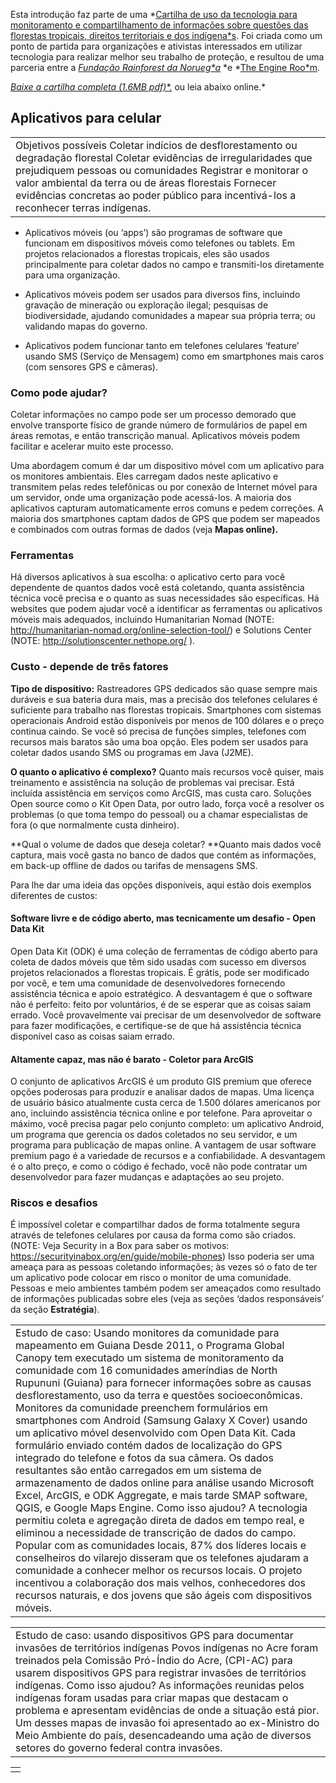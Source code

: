 Esta introdução faz parte de uma *[Cartilha de uso da tecnologia para monitoramento e compartilhamento de informações sobre questões das florestas tropicais, direitos territoriais e dos indígena*s](https://library.theengineroom.org/rainforest-tech). Foi criada como um ponto de partida para organizações e ativistas interessados em utilizar tecnologia para realizar melhor seu trabalho de proteção, e resultou de uma parceria entre a *[Fundação Rainforest da Norueg*a](http://www.regnskog.no/en/)* *e *[The Engine Roo*m](https://theengineroom.org/).

*[Baixe a cartilha completa (1.6MB pdf)*.](http://d5i6is0eze552.cloudfront.net/documents/Publikasjoner/Andre-rapporter/Rainforest-tech-primer.pdf?mtime=20160704134642)* ou leia abaixo online.*

## **Aplicativos para celular**

<table>
  <tr>
    <td>Objetivos possíveis
Coletar indícios de desflorestamento ou degradação florestal
Coletar evidências de irregularidades que prejudiquem pessoas ou comunidades
Registrar e monitorar o valor ambiental da terra ou de áreas florestais
Fornecer evidências concretas ao poder público para incentivá-los a reconhecer terras indígenas.</td>
  </tr>
</table>


* Aplicativos móveis (ou ‘apps’) são programas de software que funcionam em dispositivos móveis como telefones ou tablets. Em projetos relacionados a florestas tropicais, eles são usados principalmente para coletar dados no campo e transmiti-los diretamente para uma organização. 

* Aplicativos móveis podem ser usados para diversos fins, incluindo gravação de mineração ou exploração ilegal; pesquisas de biodiversidade, ajudando comunidades a mapear sua própria terra; ou validando mapas do governo.

* Aplicativos podem funcionar tanto em telefones celulares ‘feature’ usando SMS (Serviço de Mensagem) como em smartphones mais caros (com sensores GPS e câmeras).

### **Como pode ajudar?**

Coletar informações no campo pode ser um processo demorado que envolve transporte físico de grande número de formulários de papel em áreas remotas, e então transcrição manual. Aplicativos móveis podem facilitar e acelerar muito este processo. 

Uma abordagem comum é dar um dispositivo móvel com um aplicativo para os monitores ambientais. Eles carregam dados neste aplicativo e transmitem pelas redes telefônicas ou por conexão de Internet móvel para um servidor, onde uma organização pode acessá-los. A maioria dos aplicativos capturam automaticamente erros comuns e pedem correções. A maioria dos smartphones captam dados de GPS que podem ser mapeados e combinados com outras formas de dados (veja **Mapas online).**

### **Ferramentas**

Há diversos aplicativos à sua escolha: o aplicativo certo para você dependente de quantos dados você está coletando, quanta assistência técnica você precisa e o quanto as suas necessidades são específicas.  Há websites que podem ajudar você a identificar as ferramentas ou aplicativos móveis mais adequados, incluindo Humanitarian Nomad (NOTE:  http://humanitarian-nomad.org/online-selection-tool/) e Solutions Center (NOTE:  http://solutionscenter.nethope.org/ ). 

### **Custo - depende de três fatores**

**Tipo de dispositivo:** Rastreadores GPS dedicados são quase sempre mais duráveis e sua bateria dura mais, mas a precisão dos telefones celulares é suficiente para trabalho nas florestas tropicais. Smartphones com sistemas operacionais Android estão disponíveis por menos de 100 dólares e o preço continua caindo. Se você só precisa de funções simples, telefones com recursos mais baratos são uma boa opção. Eles podem ser usados para coletar dados usando SMS ou programas em Java (J2ME).  

**O quanto o aplicativo é complexo?** Quanto mais recursos você quiser, mais treinamento e assistência na solução de problemas vai precisar. Está incluída assistência em serviços como ArcGIS, mas custa caro. Soluções Open source como o Kit Open Data, por outro lado, força você a resolver os problemas (o que toma tempo do pessoal) ou a chamar especialistas de fora (o que normalmente custa dinheiro).

**Qual o volume de dados que deseja coletar? **Quanto mais dados você captura, mais você gasta no banco de dados que contém as informações, em back-up offline de dados ou tarifas de mensagens SMS. 

Para lhe dar uma ideia das opções disponíveis, aqui estão dois exemplos diferentes de custos:

#### Software livre e de código aberto, mas tecnicamente um desafio - Open Data Kit

Open Data Kit (ODK) é uma coleção de ferramentas de código aberto para coleta de dados móveis que têm sido usadas com sucesso em diversos projetos relacionados a florestas tropicais. É grátis, pode ser modificado por você, e tem uma comunidade de desenvolvedores fornecendo assistência técnica e apoio estratégico. A desvantagem é que o software não é perfeito: feito por voluntários, é de se esperar que as coisas saiam errado. Você provavelmente vai precisar de um desenvolvedor de software para fazer modificações, e certifique-se de que há assistência técnica disponível caso as coisas saiam errado.

#### Altamente capaz, mas não é barato - Coletor para ArcGIS 

O conjunto de aplicativos ArcGIS é um produto GIS premium que oferece opções poderosas para produzir e analisar dados de mapas. Uma licença de usuário básico atualmente custa cerca de 1.500 dólares americanos por ano, incluindo assistência técnica online e por telefone. Para aproveitar o máximo, você precisa pagar pelo conjunto completo: um aplicativo Android, um programa que gerencia os dados coletados no seu servidor, e um programa para publicação de mapas online. A vantagem de usar software premium pago é a variedade de recursos e a confiabilidade. A desvantagem é o alto preço, e como o código é fechado, você não pode contratar um desenvolvedor para fazer mudanças e adaptações ao seu projeto. 

### **Riscos e desafios**

É impossível coletar e compartilhar dados de forma totalmente segura através de telefones celulares por causa da forma como são criados.  (NOTE:  Veja Security in a Box para saber os motivos: https://securityinabox.org/en/guide/mobile-phones) Isso poderia ser uma ameaça para as pessoas coletando informações; às vezes só o fato de ter um aplicativo pode colocar em risco o monitor de uma comunidade. Pessoas e meio ambientes também podem ser ameaçados como resultado de informações publicadas sobre eles (veja as seções ‘dados responsáveis’ da seção **Estratégia**).

<table>
  <tr>
    <td>Estudo de caso: Usando monitores da comunidade para mapeamento em Guiana
Desde 2011, o Programa Global Canopy tem executado um sistema de monitoramento da comunidade com 16 comunidades ameríndias de North Rupununi (Guiana) para fornecer informações sobre as causas desflorestamento, uso da terra e questões socioeconômicas. Monitores da comunidade preenchem formulários em smartphones com Android (Samsung Galaxy X Cover) usando um aplicativo móvel desenvolvido com Open Data Kit. Cada formulário enviado contém dados de localização do GPS integrado do telefone e fotos da sua câmera. Os dados resultantes são então carregados em um sistema de armazenamento de dados online para análise usando Microsoft Excel, ArcGIS, e ODK Aggregate, e mais tarde SMAP software, QGIS, e Google Maps Engine. 
Como isso ajudou?
A tecnologia permitiu coleta e agregação direta de dados em tempo real, e eliminou a necessidade de transcrição de dados do campo.
Popular com as comunidades locais, 87% dos líderes locais e conselheiros do vilarejo disseram que os telefones ajudaram a comunidade a conhecer melhor os recursos locais. 
O projeto incentivou a colaboração dos mais velhos, conhecedores dos recursos naturais, e dos jovens que são ágeis com dispositivos móveis.</td>
  </tr>
</table>


<table>
  <tr>
    <td>Estudo de caso: usando dispositivos GPS para documentar invasões de territórios indígenas
Povos indígenas no Acre foram treinados pela Comissão Pró-Índio do Acre, (CPI-AC) para usarem dispositivos GPS para registrar invasões de territórios indígenas. 
Como isso ajudou?
As informações reunidas pelos indígenas foram usadas para criar mapas que destacam o problema e apresentam evidências de onde a situação está pior.
Um desses mapas de invasão foi apresentado ao ex-Ministro do Meio Ambiente do país, desencadeando uma ação de diversos setores do governo federal contra invasões.</td>
  </tr>
</table>


<table>
  <tr>
    <td></td>
  </tr>
</table>


